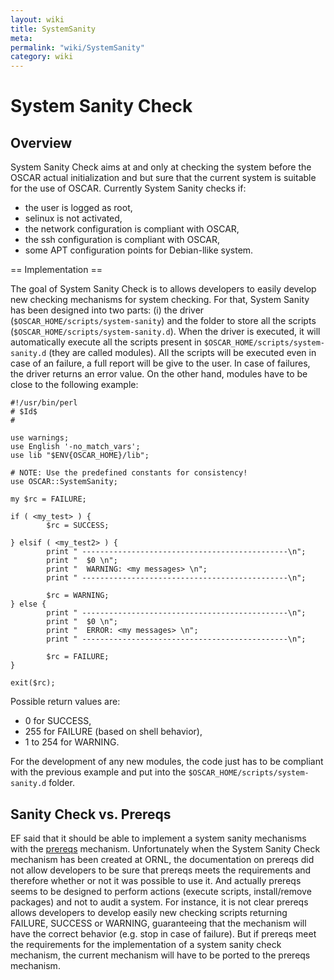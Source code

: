 ```yaml
---
layout: wiki
title: SystemSanity
meta: 
permalink: "wiki/SystemSanity"
category: wiki
---
```

<!-- Name: SystemSanity -->
<!-- Version: 4 -->
<!-- Author: bli -->

# System Sanity Check

## Overview

System Sanity Check aims at and only at checking the system before the OSCAR actual initialization and but sure that the current system is suitable for the use of OSCAR.
Currently System Sanity checks if:
 * the user is logged as root,
 * selinux is not activated,
 * the network configuration is compliant with OSCAR,
 * the ssh configuration is compliant with OSCAR,
 * some APT configuration points for Debian-llike system.

== Implementation == 

The goal of System Sanity Check is to allows developers to easily develop new checking mechanisms for system checking. For that, System Sanity has been designed into two parts: (i) the driver (`$OSCAR_HOME/scripts/system-sanity`) and the folder to store all the scripts (`$OSCAR_HOME/scripts/system-sanity.d`).
When the driver is executed, it will automatically execute all the scripts present in `$OSCAR_HOME/scripts/system-sanity.d` (they are called modules). All the scripts will be executed even in case of an failure, a full report will be give to the user. In case of failures, the driver returns an error value.
On the other hand, modules have to be close to the following example:

    #!/usr/bin/perl
    # $Id$
    #
    
    use warnings;
    use English '-no_match_vars';
    use lib "$ENV{OSCAR_HOME}/lib";
    
    # NOTE: Use the predefined constants for consistency!
    use OSCAR::SystemSanity;
    
    my $rc = FAILURE;
    
    if ( <my_test> ) {
            $rc = SUCCESS;
    
    } elsif ( <my_test2> ) {
            print " ----------------------------------------------\n";
            print "  $0 \n";
            print "  WARNING: <my messages> \n";
            print " ----------------------------------------------\n";
    
            $rc = WARNING;
    } else {
            print " ----------------------------------------------\n";
            print "  $0 \n";
            print "  ERROR: <my messages> \n";
            print " ----------------------------------------------\n";
    
            $rc = FAILURE;
    }
    
    exit($rc);

Possible return values are:
 * 0 for SUCCESS,
 * 255 for FAILURE (based on shell behavior),
 * 1 to 254 for WARNING.

For the development of any new modules, the code just has to be compliant with the previous example and put into the `$OSCAR_HOME/scripts/system-sanity.d` folder.

## Sanity Check vs. Prereqs

EF said that it should be able to implement a system sanity mechanisms with the [prereqs](wiki/DevPrereqs) mechanism. Unfortunately when the System Sanity Check mechanism has been created at ORNL, the documentation on prereqs did not allow developers to be sure that prereqs meets the requirements and therefore whether or not it was possible to use it. And actually prereqs seems to be designed to perform actions (execute scripts, install/remove packages) and not to audit a system. For instance, it is not clear prereqs allows developers to develop easily new checking scripts returning FAILURE, SUCCESS or WARNING, guaranteeing that the mechanism will have the correct behavior (e.g. stop in case of failure).
But if prereqs meet the requirements for the implementation of a system sanity check mechanism, the current mechanism will have to be ported to the prereqs mechanism.

